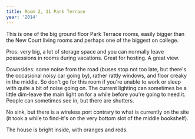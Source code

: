 ```yaml
---
title: Room 2, 11 Park Terrace
year: '2014'
---
```


This is one of the big ground floor Park Terrace rooms, easily bigger than the New Court living rooms and perhaps one of the biggest on college.

Pros: very big, a lot of storage space and you can normally leave possessions in rooms during vacations. Great for hosting. A great view.

Downsides: some noise from the road (buses stop not too late, but there's the occasional noisy car going by), rather rattly windows, and floor creaky in the middle. So don't go for this room if you're unable to work or sleep with quite a bit of noise going on. The current lighting can sometimes be a little dim-leave the main light on for a while before you're going to need it. People can sometimes see in, but there are shutters.

No sink, but there is a wireless port contrary to what is currently on the site (it took a while to find-it's on the very bottom slot of the middle bookshelf).

The house is bright inside, with oranges and reds.